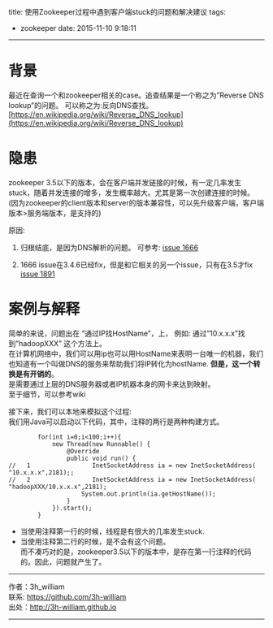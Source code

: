 title: 使用Zookeeper过程中遇到客户端stuck的问题和解决建议
tags: 
- zookeeper
date: 2015-11-10 9:18:11
---
# 背景
最近在查询一个和zookeeper相关的case。追查结果是一个称之为”Reverse DNS lookup”的问题。
可以称之为:反向DNS查找。 [https://en.wikipedia.org/wiki/Reverse_DNS_lookup](https://en.wikipedia.org/wiki/Reverse_DNS_lookup)

# 隐患 
zookeeper 3.5以下的版本，会在客户端并发链接的时候，有一定几率发生stuck，随着并发连接的增多，发生概率越大。尤其是第一次创建连接的时候。  
(因为zookeeper的client版本和server的版本兼容性，可以先升级客户端，客户端版本>服务端版本，是支持的)

原因: 
1)   归根结底，是因为DNS解析的问题。 可参考:
[issue 1666](https://issues.apache.org/jira/browse/ZOOKEEPER-1666)   

2)   1666 issue在3.4.6已经fix，但是和它相关的另一个issue，只有在3.5才fix 
[issue 1891](https://issues.apache.org/jira/browse/ZOOKEEPER-1891)  


# 案例与解释  

简单的来说，问题出在 “通过IP找HostName”，上， 例如: 通过”10.x.x.x”找到”hadoopXXX” 这个方法上。  
在计算机网络中，我们可以用ip也可以用HostName来表明一台唯一的机器，我们也知道有一个叫做DNS的服务来帮助我们将IP转化为hostName. **但是，这一个转换是有开销的**。  
是需要通过上层的DNS服务器或者IP机器本身的网卡来达到映射。  
至于细节，可以参考wiki  

接下来，我们可以本地来模拟这个过程:  
我们用Java可以启动以下代码，其中，注释的两行是两种构建方式。  


```
        for(int i=0;i<100;i++){
            new Thread(new Runnable() {
                @Override
                public void run() {
//   1                 InetSocketAddress ia = new InetSocketAddress( "10.x.x.x",2181);;
//   2                 InetSocketAddress ia = new InetSocketAddress( "hadoopXXX/10.x.x.x",2181);
                    System.out.println(ia.getHostName());
                }
            }).start();
        }

```

- 当使用注释第一行的时候，线程是有很大的几率发生stuck.  
- 当使用注释第二行的时候，是不会有这个问题。  
而不凑巧对的是，zookeeper3.5以下的版本中，是存在第一行注释的代码的。因此，问题就产生了。  


---

作者：3h_william  
联系: https://github.com/3h-william  
出处：http://3h-william.github.io  

---
 